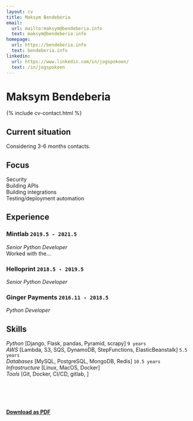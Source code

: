 ```yaml
---
layout: cv
title: Maksym Bendeberia
email:
  url: mailto:maksym@bendeberia.info
  text: maksym@bendeberia.info
homepage:
  url: https://bendeberia.info
  text: bendeberia.info
linkedin:
  url: https://www.linkedin.com/in/jogspokoen/
  text: /in/jogspokoen
---
```


# Maksym Bendeberia

<!--
include contact information from the front matter
Supported arguments:
    - homepage: url, text
    - phone
    - email
-->

{% include cv-contact.html %}

## Current situation
Considering 3-6 months contacts.

## Focus
Security <br>
Building APIs <br>
Building integrations <br>
Testing/deployment automation <br>

## Experience

### **Mintlab** `2019.5 - 2021.5`

_Senior Python Developer_<br>
Worked with the...

### **Helloprint** `2018.5 - 2019.5`
_Senior Python Developer_ <br>

### **Ginger Payments** `2016.11 - 2018.5`
_Python Developer_ <br>



## Skills
_Python_ [Django, Flask, pandas, Pyramid, scrapy] `9 years` <br>
_AWS_ [Lambda, S3, SQS, DynamoDB, StepFunctions, ElasticBeanstalk] `5.5 years` <br>
_Databases_ [MySQL, PostgreSQL, MongoDB, Redis] `10.5 years` <br>
_Infrastructure_ [Linux, MacOS, Docker] <br>
_Tools_ [Git, Docker, CI/CD, gitlab, ] <br>

<!-- ### Footer

Last updated: May 2022 -->
<br><br><br>
#### [Download as PDF](https://bendeberia.info/bendeberia_cv.pdf)
